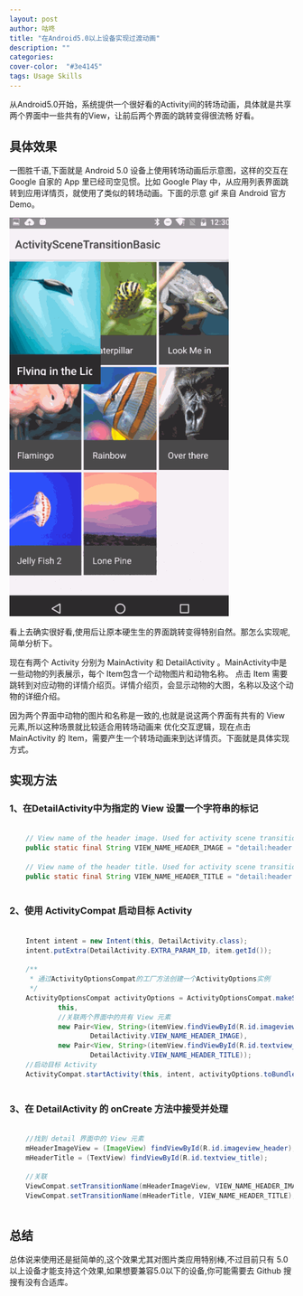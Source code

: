 ```yaml
---
layout: post
author: 咕咚
title: "在Android5.0以上设备实现过渡动画"
description: ""
categories: 
cover-color:  "#3e4145"
tags: Usage Skills
---
```

从Android5.0开始，系统提供一个很好看的Activity间的转场动画，具体就是共享两个界面中一些共有的View，让前后两个界面的跳转变得很流畅
好看。

## 具体效果

一图胜千语,下面就是 Android 5.0 设备上使用转场动画后示意图，这样的交互在 Google 自家的 App 里已经司空见惯。比如 Google Play
中，从应用列表界面跳转到应用详情页，就使用了类似的转场动画。下面的示意 gif 来自 Android 官方 Demo。

![tronsition_effect](/assets/tronsition_effect.gif "tronsition_effect")

看上去确实很好看,使用后让原本硬生生的界面跳转变得特别自然。那怎么实现呢,简单分析下。

现在有两个 Activity 分别为 MainActivity 和 DetailActivity 。MainActivity中是一些动物的列表展示，每个 Item包含一个动物图片和动物名称。
点击 Item 需要跳转到对应动物的详情介绍页。详情介绍页，会显示动物的大图，名称以及这个动物的详细介绍。

因为两个界面中动物的图片和名称是一致的,也就是说这两个界面有共有的 View 元素,所以这种场景就比较适合用转场动画来
优化交互逻辑，现在点击 MainActivity 的 Item，需要产生一个转场动画来到达详情页。下面就是具体实现方式。

## 实现方法

### 1、在DetailActivity中为指定的 View 设置一个字符串的标记
```java

    // View name of the header image. Used for activity scene transitions
    public static final String VIEW_NAME_HEADER_IMAGE = "detail:header:image";
    
    // View name of the header title. Used for activity scene transitions
    public static final String VIEW_NAME_HEADER_TITLE = "detail:header:title";
    
```    

### 2、使用 ActivityCompat 启动目标 Activity

```java    

    Intent intent = new Intent(this, DetailActivity.class);
    intent.putExtra(DetailActivity.EXTRA_PARAM_ID, item.getId());

    /**
     * 通过ActivityOptionsCompat的工厂方法创建一个ActivityOptions实例
     */
    ActivityOptionsCompat activityOptions = ActivityOptionsCompat.makeSceneTransitionAnimation(
            this,
            //关联两个界面中的共有 View 元素
            new Pair<View, String>(itemView.findViewById(R.id.imageview_item),
                    DetailActivity.VIEW_NAME_HEADER_IMAGE),
            new Pair<View, String>(itemView.findViewById(R.id.textview_name),
                    DetailActivity.VIEW_NAME_HEADER_TITLE));
    //启动目标 Activity 
    ActivityCompat.startActivity(this, intent, activityOptions.toBundle());
   
```    

### 3、在 DetailActivity 的 onCreate 方法中接受并处理

```java    

    //找到 detail 界面中的 View 元素
    mHeaderImageView = (ImageView) findViewById(R.id.imageview_header);
    mHeaderTitle = (TextView) findViewById(R.id.textview_title);

    //关联
    ViewCompat.setTransitionName(mHeaderImageView, VIEW_NAME_HEADER_IMAGE);
    ViewCompat.setTransitionName(mHeaderTitle, VIEW_NAME_HEADER_TITLE);
    
```

## 总结

总体说来使用还是挺简单的,这个效果尤其对图片类应用特别棒,不过目前只有 5.0 以上设备才能支持这个效果,如果想要兼容5.0以下的设备,你可能需要去 Github 搜搜有没有合适库。



    
    
